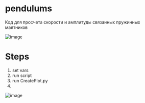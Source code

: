 # pendulums
Код для просчета скорости и амплитуды связанных пружинных маятников

![image](https://user-images.githubusercontent.com/38600598/116147190-159a7680-a6e8-11eb-9cb6-0415f99c37f9.png)


<h1>Steps</h1>

1. set vars
2. run script
3. run CreatePlot.py
4.
![image](https://user-images.githubusercontent.com/38600598/116147009-d66c2580-a6e7-11eb-9ed8-252aa77bd9dc.png)


